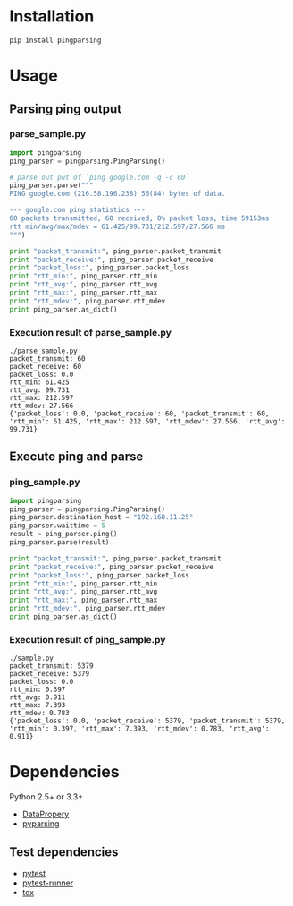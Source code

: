 # Installation
```
pip install pingparsing
```


# Usage
## Parsing ping output
### parse_sample.py
```python
import pingparsing
ping_parser = pingparsing.PingParsing()

# parse out put of `ping google.com -q -c 60`
ping_parser.parse("""
PING google.com (216.58.196.238) 56(84) bytes of data.

--- google.com ping statistics ---
60 packets transmitted, 60 received, 0% packet loss, time 59153ms
rtt min/avg/max/mdev = 61.425/99.731/212.597/27.566 ms
""")

print "packet_transmit:", ping_parser.packet_transmit
print "packet_receive:", ping_parser.packet_receive
print "packet_loss:", ping_parser.packet_loss
print "rtt_min:", ping_parser.rtt_min
print "rtt_avg:", ping_parser.rtt_avg
print "rtt_max:", ping_parser.rtt_max
print "rtt_mdev:", ping_parser.rtt_mdev
print ping_parser.as_dict()
```

### Execution result of parse_sample.py
```console
./parse_sample.py
packet_transmit: 60
packet_receive: 60
packet_loss: 0.0
rtt_min: 61.425
rtt_avg: 99.731
rtt_max: 212.597
rtt_mdev: 27.566
{'packet_loss': 0.0, 'packet_receive': 60, 'packet_transmit': 60, 'rtt_min': 61.425, 'rtt_max': 212.597, 'rtt_mdev': 27.566, 'rtt_avg': 99.731}
```

## Execute ping and parse
### ping_sample.py
```python
import pingparsing
ping_parser = pingparsing.PingParsing()
ping_parser.destination_host = "192.168.11.25"
ping_parser.waittime = 5
result = ping_parser.ping()
ping_parser.parse(result)

print "packet_transmit:", ping_parser.packet_transmit
print "packet_receive:", ping_parser.packet_receive
print "packet_loss:", ping_parser.packet_loss
print "rtt_min:", ping_parser.rtt_min
print "rtt_avg:", ping_parser.rtt_avg
print "rtt_max:", ping_parser.rtt_max
print "rtt_mdev:", ping_parser.rtt_mdev
print ping_parser.as_dict()
```

### Execution result of ping_sample.py
```console
./sample.py
packet_transmit: 5379
packet_receive: 5379
packet_loss: 0.0
rtt_min: 0.397
rtt_avg: 0.911
rtt_max: 7.393
rtt_mdev: 0.783
{'packet_loss': 0.0, 'packet_receive': 5379, 'packet_transmit': 5379, 'rtt_min': 0.397, 'rtt_max': 7.393, 'rtt_mdev': 0.783, 'rtt_avg': 0.911}
```


# Dependencies
Python 2.5+ or 3.3+

- [DataPropery](https://github.com/thombashi/DataProperty)
- [pyparsing](https://pyparsing.wikispaces.com/)

## Test dependencies

-   [pytest](https://pypi.python.org/pypi/pytest)
-   [pytest-runner](https://pypi.python.org/pypi/pytest-runner)
-   [tox](https://pypi.python.org/pypi/tox)

